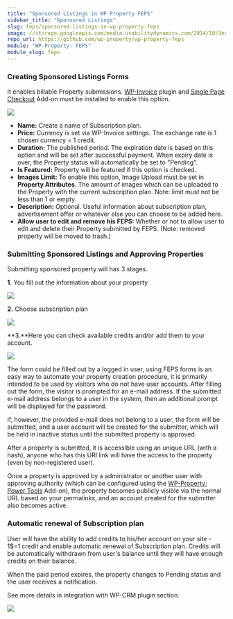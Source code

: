 ```yaml
---
title: "Sponsored Listings in WP Property FEPS"
sidebar_title: "Sponsored Listings"
slug: feps/sponsored-listings-in-wp-property-feps
image: //storage.googleapis.com/media.usabilitydynamics.com/2014/10/3ea55b73-wpproperty-extension-feps-icon-300x300.png
repo_url: https://github.com/wp-property/wp-property-feps
module: "WP-Property: FEPS"
module_slug: feps
---
```


### Creating Sponsored Listings Forms

It enables billable Property submissions. [WP-Invoice](https://wp-invoice.github.io/docs/) plugin and [Single Page Checkout](https://wp-invoice.github.io/addons/spc/) Add-on must be installed to enable this option.

![](https://storage.googleapis.com/media.usabilitydynamics.com/2014/10/db28449a-wpp.feps_.screen2.png)

*   **Name:** Create a name of Subscription plan.
*   **Price:** Currency is set via WP-Invoice settings. The exchange rate is 1 chosen currency = 1 credit.
*   **Duration:** The published period. The expiration date is based on this option and will be set after successful payment. When expiry date is over, the Property status will automatically be set to "Pending".
*   **Is Featured:** Property will be featured if this option is checked.
*   **Images Limit:** To enable this option, Image Upload must be set in **Property Attributes**. The amount of images which can be uploaded to the Property with the current subscription plan. Note: limit must not be less than 1 or empty.
*   **Description:** Optional. Useful information about subscription plan, advertisement offer or whatever else you can choose to be added here.
*   **Allow user to edit and remove his FEPS:** Whether or not to allow user to edit and delete their Property submitted by FEPS. (Note: removed property will be moved to trash.)





### Submitting Sponsored Listings and Approving Properties

Submitting sponsored property will has 3 stages.

**1.** You fill out the information about your property

![](https://storage.googleapis.com/media.usabilitydynamics.com/2011/10/feps-step1.png)

**2.** Сhoose subscription plan

![](https://storage.googleapis.com/media.usabilitydynamics.com/2011/10/feps-step2.png)

**3.**Here you can check available credits and/or add them to your account.

![](https://storage.googleapis.com/media.usabilitydynamics.com/2011/10/feps-step3.png)

The form could be filled out by a logged in user, using FEPS forms is an easy way to automate your property creation procedure, it is primarily intended to be used by visitors who do not have user accounts. After filling out the form, the visitor is prompted for an e-mail address. If the submitted e-mail address belongs to a user in the system, then an additional prompt will be displayed for the password.

If, however, the provided e-mail does not belong to a user, the form will be submitted, and a user account will be created for the submitter, which will be held in inactive status until the submitted property is approved.

After a property is submitted, it is accessible using an unique URL (with a hash), anyone who has this URl link will have the access to the property (even by non-registered user).

Once a property is approved by a administrator or another user with approving authority (which can be configured using the [WP-Property: Power Tools](https://wp-property.github.io/addons/power-tools/) Add-on), the property becomes publicly visible via the normal URL based on your permalinks, and an account created for the submitter also becomes active.

### Automatic renewal of Subscription plan

User will have the ability to add credits to his/her account on your site -  1$=1 credit and enable automatic renewal of Subscription plan. Credits will be automatically withdrawn from user's balance until they will have enough credits on their balance.

When the paid period expires, the property changes to Pending status and the user receives a notification.

See more details in integration with WP-CRM plugin section.

![](https://storage.googleapis.com/media.usabilitydynamics.com/2014/10/3c37e8c1-feps-subcriptions.png)
